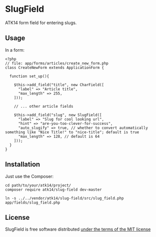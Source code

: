 SlugField
=========

ATK14 form field for entering slugs.

Usage
-----

In a form:

    <?php
    // file: app/forms/articles/create_new_form.php
    class CreateNewForm extends ApplicationForm {

      function set_up(){

        $this->add_field("title", new CharField([
          "label" => "Article title",
          "max_length" => 255,
        ]));

        // ... other article fields

        $this->add_field("slug", new SlugField([
          "label" => "Slug for cool looking url",
          "hint" => "are-you-too-clever-for-success",
          "auto_slugify" => true, // whether to convert automatically something like "Nice Title!" to "nice-title"; default is true
          "max_length" => 128, // default is 64
        ]));
      }
    }

Installation
------------

Just use the Composer:

    cd path/to/your/atk14/project/
    composer require atk14/slug-field dev-master

    ln -s ../../vendor/atk14/slug-field/src/slug_field.php app/fields/slug_field.php

License
-------

SlugField is free software distributed [under the terms of the MIT license](http://www.opensource.org/licenses/mit-license)
